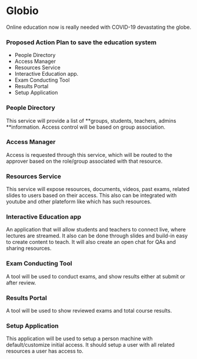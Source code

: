 # Globio

Online education now is really needed with COVID-19 devastating the globe.


### Proposed Action Plan to save the education system

* People Directory
* Access Manager
* Resources Service
* Interactive Education app.
* Exam Conducting Tool
* Results Portal
* Setup Application



### People Directory

This service will provide a list of **groups, students, teachers, admins **information.
Access control will be based on group association.


### Access Manager 

Access is requested through this service, which will be routed to the approver based on the role/group associated with that resource.


### Resources Service

This service will expose resources, documents, videos, past exams, related slides to users based on their access.
This also can be integrated with youtube and other plateform like which has such resources.


### Interactive Education app

An application that will allow students and teachers to connect live, where lectures are streamed. It also can be done through slides and build-in easy to create content to teach.
It will also create an open chat for QAs and sharing resources.


### Exam Conducting Tool

A tool will be used to conduct exams, and show results either at submit or after review.


### Results Portal

A tool will be used to show reviewed exams and total course results.


### Setup Application

This application will be used to setup a person machine with default/customize initial access. It should setup a user with all related resources a user has access to.

